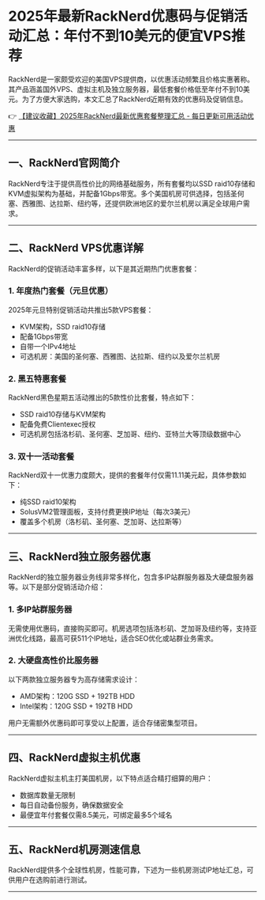 # 2025年最新RackNerd优惠码与促销活动汇总：年付不到10美元的便宜VPS推荐

RackNerd是一家颇受欢迎的美国VPS提供商，以优惠活动频繁且价格实惠著称。其产品涵盖国外VPS、虚拟主机及独立服务器，最低套餐价格低至年付不到10美元。为了方便大家选购，本文汇总了RackNerd近期有效的优惠码及促销信息。

👉 [【建议收藏】2025年RackNerd最新优惠套餐整理汇总 - 每日更新可用活动优惠](https://bit.ly/Rack_Nerd)

---

## 一、RackNerd官网简介

RackNerd专注于提供高性价比的网络基础服务，所有套餐均以SSD raid10存储和KVM虚拟架构为基础，并配备1Gbps带宽。多个美国机房可供选择，包括圣何塞、西雅图、达拉斯、纽约等，还提供欧洲地区的爱尔兰机房以满足全球用户需求。

---

## 二、RackNerd VPS优惠详解

RackNerd的促销活动丰富多样，以下是其近期热门优惠套餐：

### 1. 年度热门套餐（元旦优惠）
2025年元旦特别促销活动共推出5款VPS套餐：
- KVM架构，SSD raid10存储
- 配备1Gbps带宽
- 自带一个IPv4地址
- 可选机房：美国的圣何塞、西雅图、达拉斯、纽约以及爱尔兰机房

### 2. 黑五特惠套餐
RackNerd黑色星期五活动推出的5款性价比套餐，特点如下：
- SSD raid10存储与KVM架构
- 配备免费Clientexec授权
- 可选机房包括洛杉矶、圣何塞、芝加哥、纽约、亚特兰大等顶级数据中心

### 3. 双十一活动套餐
RackNerd双十一优惠力度颇大，提供的套餐年付仅需11.11美元起，具体参数如下：
- 纯SSD raid10架构
- SolusVM2管理面板，支持付费更换IP地址（每次3美元）
- 覆盖多个机房（洛杉矶、圣何塞、芝加哥、达拉斯等）

---

## 三、RackNerd独立服务器优惠

RackNerd的独立服务器业务线非常多样化，包含多IP站群服务器及大硬盘服务器等。以下是部分促销活动介绍：

### 1. 多IP站群服务器
无需使用优惠码，直接购买即可。机房选项包括洛杉矶、芝加哥及纽约等，支持亚洲优化线路，最高可获511个IP地址，适合SEO优化或站群业务需求。

### 2. 大硬盘高性价比服务器
以下两款独立服务器专为高存储需求设计：
- AMD架构：120G SSD + 192TB HDD
- Intel架构：120G SSD + 192TB HDD

用户无需额外优惠码即可享受以上配置，适合存储密集型项目。

---

## 四、RackNerd虚拟主机优惠

RackNerd虚拟主机主打美国机房，以下特点适合精打细算的用户：
- 数据库数量无限制
- 每日自动备份服务，确保数据安全
- 最便宜年付套餐仅需8.5美元，可绑定最多5个域名

---

## 五、RackNerd机房测速信息

RackNerd提供多个全球性机房，性能可靠，下述为一些机房测试IP地址汇总，可供用户在选购前进行测试。

---